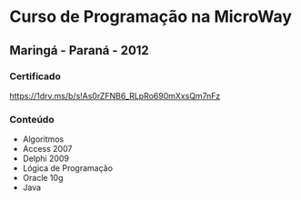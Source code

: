 # Curso de Programação na MicroWay
## Maringá - Paraná - 2012
### Certificado
https://1drv.ms/b/s!As0rZFNB6_RLpRo690mXxsQm7nFz
### Conteúdo
* Algoritmos
* Access 2007
* Delphi 2009
* Lógica de Programação
* Oracle 10g
* Java
